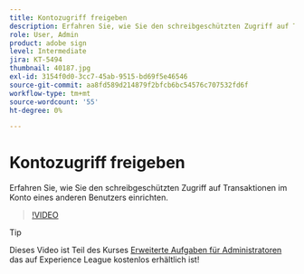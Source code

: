 ```yaml
---
title: Kontozugriff freigeben
description: Erfahren Sie, wie Sie den schreibgeschützten Zugriff auf Transaktionen im Konto eines anderen Benutzers einrichten.
role: User, Admin
product: adobe sign
level: Intermediate
jira: KT-5494
thumbnail: 40187.jpg
exl-id: 3154f0d0-3cc7-45ab-9515-bd69f5e46546
source-git-commit: aa8fd589d214879f2bfcb6bc54576c707532fd6f
workflow-type: tm+mt
source-wordcount: '55'
ht-degree: 0%

---
```


# Kontozugriff freigeben

Erfahren Sie, wie Sie den schreibgeschützten Zugriff auf Transaktionen im Konto eines anderen Benutzers einrichten.

>[!VIDEO](https://video.tv.adobe.com/v/40187?quality=12&learn=on&hidetitle=true)

>[!TIP]
>
>Dieses Video ist Teil des Kurses [Erweiterte Aufgaben für Administratoren](https://experienceleague.adobe.com/?recommended=Sign-A-1-2020.1) das auf Experience League kostenlos erhältlich ist!
